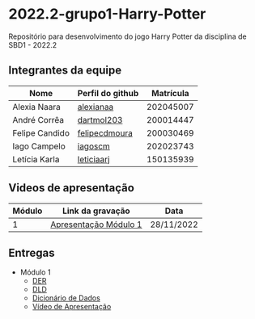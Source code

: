 # 2022.2-grupo1-Harry-Potter
Repositório para desenvolvimento do jogo Harry Potter da disciplina de SBD1 - 2022.2

## Integrantes da equipe

| Nome         | Perfil do github                                 | Matrícula|
|--------------|--------------------------------------------------|----------|
|Alexia Naara  | [alexianaa](https://github.com/alexianaa)        | 202045007|
|André Corrêa  | [dartmol203](https://github.com/dartmol203)      | 200014447|
|Felipe Candido| [felipecdmoura](https://github.com/felipecdmoura)| 200030469|
|Iago Campelo  | [iagoscm](https://github.com/iagoscm)            | 202023743|
|Letícia Karla | [leticiaarj](https://github.com/leticiaarj)      | 150135939|

## Videos de apresentação

| Módulo         | Link da gravação       | Data |
|----------------|------------------------|------|
| 1              | [Apresentação Módulo 1](https://www.youtube.com/watch?v=IoXDA8Nn1Ec&ab_channel=IagoCampelo) | 28/11/2022 |

## Entregas

- Módulo 1
  - [DER](Imagens/DER_HP.pdf)
  - [DLD](Imagens/DLD_HP.pdf)
  - [Dicionário de Dados](Dicionario_Dados.md)
  - [Vídeo de Apresentação](https://unbbr.sharepoint.com/:v:/s/SBD1-20222/EejUfL9qXfpEsDy2qnnhH1YBqo5rGOxfywmj5EtrEw4qOQ)

